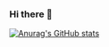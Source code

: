 ### Hi there 👋

[![Anurag's GitHub stats](https://github-readme-stats.vercel.app/api?YannS92=anuraghazra)](https://github.com/anuraghazra/github-readme-stats)

<!--
**YannS92/YannS92** is a ✨ _special_ ✨ repository because its `README.md` (this file) appears on your GitHub profile.

Here are some ideas to get you started:

- 🔭 I’m currently working on ...
- 🌱 I’m currently learning ...
- 👯 I’m looking to collaborate on ...
- 🤔 I’m looking for help with ...
- 💬 Ask me about ...
- 📫 How to reach me: ...
- 😄 Pronouns: ...
- ⚡ Fun fact: ...
-->
